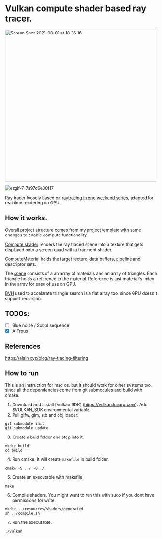 # Vulkan compute shader based ray tracer.

<img width="500" alt="Screen Shot 2021-08-01 at 18 36 16" src="https://user-images.githubusercontent.com/44236259/127766493-e2402bde-48ca-462a-8110-d849151e9d18.png">

![ezgif-7-7a97c6e30f17](https://user-images.githubusercontent.com/44236259/127881165-f86d19b0-65f0-4b07-81e6-2ff1b92eea1e.gif)

Ray tracer loosely based on [raytracing in one weekend series](https://raytracing.github.io), adapted for real time rendering on GPU.

## How it works.

Overall project structure comes from my [project template](https://github.com/grigoryoskin/vulkan-project-starter) with some changes to enable compute functionality.

[Compute shader](https://github.com/grigoryoskin/vulkan-compute-ray-tracing/blob/master/resources/shaders/source/ray-trace-compute.comp) renders the ray traced scene into a texture that gets displayed onto a screen quad with a fragment shader.

[ComputeMaterial](https://github.com/grigoryoskin/vulkan-compute-ray-tracing/blob/master/src/main.cpp#L121) holds the target texture, data buffers, pipeline and descriptor sets.

The [scene](https://github.com/grigoryoskin/vulkan-compute-ray-tracing/blob/master/src/compute/RtScene.h) consists of a an array of materials and an array of triangles. Each triangle holds a reference to the material. Reference is just material's index in the array for ease of use on GPU.

[BVH](https://github.com/grigoryoskin/vulkan-compute-ray-tracing/blob/master/src/compute/Bvh.h) used to accelarate triangle search is a flat array too, since GPU doesn't support recursion.

## TODOs:

- [ ] Blue noise / Sobol sequence
- [X] A-Trous

## References

https://alain.xyz/blog/ray-tracing-filtering

## How to run

This is an instruction for mac os, but it should work for other systems too, since all the dependencies come from git submodules and build with cmake.

1. Download and install [Vulkan SDK] (https://vulkan.lunarg.com). Add $VULKAN_SDK environmental variable.
2. Pull glfw, glm, stb and obj loader:

```
git submodule init
git submodule update
```

3. Create a buld folder and step into it.

```
mkdir build
cd build
```

4. Run cmake. It will create `makefile` in build folder.

```
cmake -S ../ -B ./
```

5. Create an executable with makefile.

```
make
```

6. Compile shaders. You might want to run this with sudo if you dont have permissions for write.

```
mkdir ../resources/shaders/generated
sh ../compile.sh
```

7. Run the executable.

```
./vulkan
```
